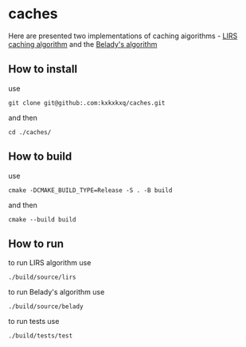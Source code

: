 # caches
Here are presented two implementations of caching aigorithms - [LIRS caching algorithm](https://en.wikipedia.org/wiki/LIRS_caching_algorithm) 
and the [Belady's algorithm](https://en.wikipedia.org/wiki/Cache_replacement_policies)

## How to install
use 
```bush
git clone git@github:.com:kxkxkxq/caches.git
``` 
and then 
```bush
cd ./caches/
```

## How to build
use 
```bush
cmake -DCMAKE_BUILD_TYPE=Release -S . -B build
``` 
and then 
```bush
cmake --build build
```

## How to run
to run LIRS algorithm use 
```bush
./build/source/lirs
```
to run Belady's algorithm use 
```bush
./build/source/belady
```
to run tests use 
```bush
./build/tests/test
```
